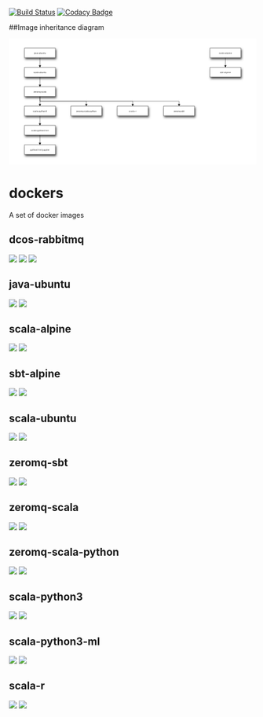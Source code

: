 [![Build Status](https://travis-ci.org/deepcortex/dockers.svg?branch=master)](https://travis-ci.org/deepcortex/dockers)
[![Codacy Badge](https://api.codacy.com/project/badge/Grade/4e7b52b9b6ae4ae9be6c5eb6c6a0db76)](https://www.codacy.com/app/ssemichev_2/dockers?utm_source=github.com&amp;utm_medium=referral&amp;utm_content=deepcortex/dockers&amp;utm_campaign=Badge_Grade)

##Image inheritance diagram

[![Image inheritance diagram](internal/inherit-diagram.png)](http://interactive.blockdiag.com/?compression=deflate&src=eJx9jk0OwiAQRvc9xVyAlRsTo1cxQ0uVShmkg0lrvLvQYCCpunzf9-ZHGmpvncYLPBsA8lpZRtZk4QiOPHvUfIhNp3oMhs89WZ70omK9T_mADxRBBssBxAmmFs2HU11z6hflabyLNS49GqetWuclZ0ptbZftbuYr2d03oebs_d7j_22QXN7LBzcfiNFspJglr5AYQgQVj0W1eb0BxpN7LA)

# dockers
A set of docker images

## dcos-rabbitmq
[![](https://images.microbadger.com/badges/image/deepcortex/dcos-rabbitmq.svg)](https://microbadger.com/images/deepcortex/dcos-rabbitmq "Get your own image badge on microbadger.com")
[![](https://images.microbadger.com/badges/version/deepcortex/dcos-rabbitmq.svg)](https://microbadger.com/images/deepcortex/dcos-rabbitmq "Get your own version badge on microbadger.com")
[![](https://images.microbadger.com/badges/commit/deepcortex/dcos-rabbitmq.svg)](https://microbadger.com/images/deepcortex/dcos-rabbitmq "Get your own commit badge on microbadger.com")

## java-ubuntu
[![](https://images.microbadger.com/badges/image/deepcortex/java-ubuntu.svg)](https://microbadger.com/images/deepcortex/java-ubuntu "Get your own image badge on microbadger.com")
[![](https://images.microbadger.com/badges/commit/deepcortex/java-ubuntu.svg)](https://microbadger.com/images/deepcortex/java-ubuntu "Get your own commit badge on microbadger.com")

## scala-alpine
[![](https://images.microbadger.com/badges/image/deepcortex/scala-alpine.svg)](https://microbadger.com/images/deepcortex/scala-alpine "Get your own image badge on microbadger.com")
[![](https://images.microbadger.com/badges/commit/deepcortex/scala-alpine.svg)](https://microbadger.com/images/deepcortex/scala-alpine "Get your own commit badge on microbadger.com")

## sbt-alpine
[![](https://images.microbadger.com/badges/image/deepcortex/sbt-alpine.svg)](https://microbadger.com/images/deepcortex/sbt-alpine "Get your own image badge on microbadger.com")
[![](https://images.microbadger.com/badges/commit/deepcortex/sbt-alpine.svg)](https://microbadger.com/images/deepcortex/sbt-alpine "Get your own commit badge on microbadger.com")

## scala-ubuntu
[![](https://images.microbadger.com/badges/image/deepcortex/scala-ubuntu.svg)](https://microbadger.com/images/deepcortex/scala-ubuntu "Get your own image badge on microbadger.com")
[![](https://images.microbadger.com/badges/version/deepcortex/scala-ubuntu.svg)](https://microbadger.com/images/deepcortex/scala-ubuntu "Get your own version badge on microbadger.com")

## zeromq-sbt
[![](https://images.microbadger.com/badges/image/deepcortex/zeromq-sbt.svg)](https://microbadger.com/images/deepcortex/zeromq-sbt "Get your own image badge on microbadger.com")
[![](https://images.microbadger.com/badges/commit/deepcortex/zeromq-sbt.svg)](https://microbadger.com/images/deepcortex/zeromq-sbt "Get your own commit badge on microbadger.com")

## zeromq-scala
[![](https://images.microbadger.com/badges/image/deepcortex/zeromq-scala.svg)](https://microbadger.com/images/deepcortex/zeromq-scala "Get your own image badge on microbadger.com")
[![](https://images.microbadger.com/badges/commit/deepcortex/zeromq-scala.svg)](https://microbadger.com/images/deepcortex/zeromq-scala "Get your own commit badge on microbadger.com")

## zeromq-scala-python
[![](https://images.microbadger.com/badges/image/deepcortex/zeromq-scala-python.svg)](https://microbadger.com/images/deepcortex/zeromq-scala-python "Get your own image badge on microbadger.com")
[![](https://images.microbadger.com/badges/commit/deepcortex/zeromq-scala-python.svg)](https://microbadger.com/images/deepcortex/zeromq-scala-python "Get your own commit badge on microbadger.com")

## scala-python3

[![](https://images.microbadger.com/badges/image/deepcortex/scala-python3.svg)](https://microbadger.com/images/deepcortex/scala-python3 "Get your own image badge on microbadger.com")
[![](https://images.microbadger.com/badges/commit/deepcortex/scala-python3.svg)](https://microbadger.com/images/deepcortex/scala-python3 "Get your own commit badge on microbadger.com")

## scala-python3-ml

[![](https://images.microbadger.com/badges/image/deepcortex/scala-python3-ml.svg)](https://microbadger.com/images/deepcortex/scala-python3-ml "Get your own image badge on microbadger.com")
[![](https://images.microbadger.com/badges/commit/deepcortex/scala-python3-ml.svg)](https://microbadger.com/images/deepcortex/scala-python3-ml "Get your own commit badge on microbadger.com")

## scala-r

[![](https://images.microbadger.com/badges/image/deepcortex/scala-r.svg)](https://microbadger.com/images/deepcortex/scala-r "Get your own image badge on microbadger.com")
[![](https://images.microbadger.com/badges/commit/deepcortex/scala-r.svg)](https://microbadger.com/images/deepcortex/scala-r "Get your own commit badge on microbadger.com")
